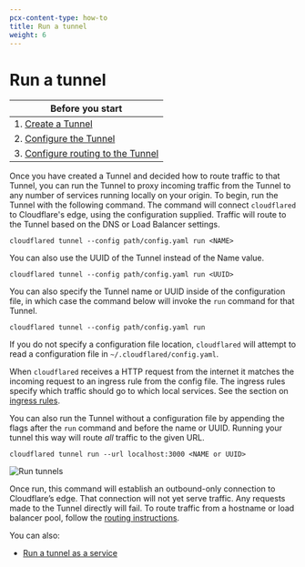 ```yaml
---
pcx-content-type: how-to
title: Run a tunnel
weight: 6
---
```


# Run a tunnel

| Before you start |
|---|
| 1. [Create a Tunnel](/cloudflare-one/connections/connect-apps/create-tunnel/) |
| 2. [Configure the Tunnel](/cloudflare-one/connections/connect-apps/configuration/) |
| 3. [Configure routing to the Tunnel](/cloudflare-one/connections/connect-apps/routing-to-tunnel/) |

Once you have created a Tunnel and decided how to route traffic to that Tunnel, you can run the Tunnel to proxy incoming traffic from the Tunnel to any number of services running locally on your origin. To begin, run the Tunnel with the following command. The command will connect `cloudflared` to Cloudflare's edge, using the configuration supplied. Traffic will route to the Tunnel based on the DNS or Load Balancer settings.

`cloudflared tunnel --config path/config.yaml run <NAME>`

You can also use the UUID of the Tunnel instead of the Name value.

`cloudflared tunnel --config path/config.yaml run <UUID>`

You can also specify the Tunnel name or UUID inside of the configuration file, in which case the command below will invoke the `run` command for that Tunnel.

`cloudflared tunnel --config path/config.yaml run`

If you do not specify a configuration file location, `cloudflared` will attempt to read a configuration file in `~/.cloudflared/config.yaml`.

When `cloudflared` receives a HTTP request from the internet it matches the incoming request to an ingress rule from the config file. The ingress rules specify which traffic should go to which local services. See the section on [ingress rules](/cloudflare-one/connections/connect-apps/configuration/local-management/ingress/).

You can also run the Tunnel without a configuration file by appending the flags after the `run` command and before the name or UUID. Running your tunnel this way will route *all* traffic to the given URL.

`cloudflared tunnel run --url localhost:3000 <NAME or UUID>`

![Run tunnels](https://developers.cloudflare.com/cloudflare-one/static/documentation/connections/connect-apps/create-tunnel/rt1.png)

Once run, this command will establish an outbound-only connection to Cloudflare’s edge. That connection will not yet serve traffic. Any requests made to the Tunnel directly will fail. To route traffic from a hostname or load balancer pool, follow the [routing instructions](/cloudflare-one/connections/connect-apps/routing-to-tunnel/).

You can also:

*   [Run a tunnel as a service](/cloudflare-one/connections/connect-apps/run-tunnel/as-a-service/)
